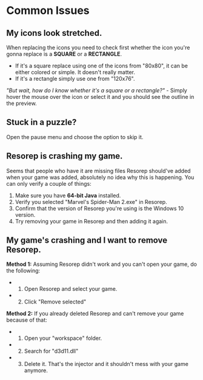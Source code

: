 # Common Issues
## My icons look stretched.
When replacing the icons you need to check first whether the icon you're gonna replace is a **SQUARE** or a **RECTANGLE**.
- If it's a square replace using one of the icons from "80x80", it can be either colored or simple. It doesn't really matter.
- If it's a rectangle simply use one from "120x76".

*"But wait, how do I know whether it's a square or a rectangle?"* - Simply hover the mouse over the icon or select it and you should see the outline in the preview.

## Stuck in a puzzle?
Open the pause menu and choose the option to skip it.

## Resorep is crashing my game.
Seems that people who have it are missing files Resorep should've added when your game was added, absolutely no idea why this is happening. You can only verify a couple of things:
1. Make sure you have **64-bit Java** installed.
2. Verify you selected "Marvel's Spider-Man 2.exe" in Resorep.
3. Confirm that the version of Resorep you're using is the Windows 10 version.
4. Try removing your game in Resorep and then adding it again.

## My game's crashing and I want to remove Resorep.
**Method 1:** Assuming Resorep didn't work and you can't open your game, do the following:
- 1. Open Resorep and select your game.
- 2. Click "Remove selected"

 **Method 2:** If you already deleted Resorep and can't remove your game because of that:
- 1. Open your "workspace" folder.
- 2. Search for "d3d11.dll"
-  3. Delete it. That's the injector and it shouldn't mess with your game anymore.
